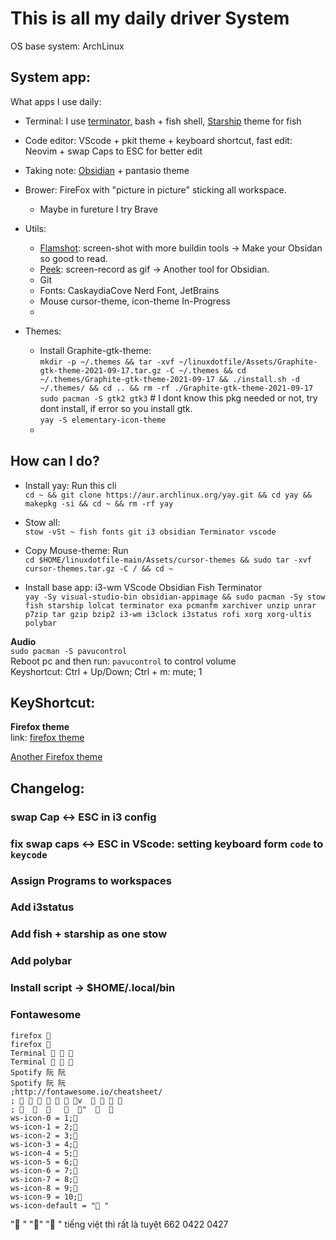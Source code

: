 # This is all my daily driver System

OS base system: ArchLinux

## System app:

What apps I use daily:

- Terminal: I use [terminator](https://terminator-gtk3.readthedocs.io/en/latest/), bash + fish shell, [Starship](https://starship.rs/) theme for fish
- Code editor: VScode + pkit theme + keyboard shortcut, fast edit: Neovim + swap Caps to ESC for better edit
- Taking note: [Obsidian](https://obsidian.md/) + pantasio theme
- Brower: FireFox with "picture in picture" sticking all workspace.
  - Maybe in fureture I try Brave
- Utils:

  - [Flamshot](https://github.com/flameshot-org/flameshot): screen-shot with more buildin tools -> Make your Obsidan so good to read.
  - [Peek](https://github.com/phw/peek): screen-record as gif -> Another tool for Obsidian.
  - Git
  - Fonts: CaskaydiaCove Nerd Font, JetBrains
  - Mouse cursor-theme, icon-theme In-Progress
  -

- Themes:
  - Install Graphite-gtk-theme:  
    `mkdir -p ~/.themes && tar -xvf ~/linuxdotfile/Assets/Graphite-gtk-theme-2021-09-17.tar.gz -C ~/.themes && cd ~/.themes/Graphite-gtk-theme-2021-09-17 && ./install.sh -d ~/.themes/ && cd .. && rm -rf ./Graphite-gtk-theme-2021-09-17`  
    `sudo pacman -S gtk2 gtk3` # I dont know this pkg needed or not, try dont install, if error so you install gtk.  
    `yay -S elementary-icon-theme`
  -

## How can I do?

- Install yay: Run this cli  
  `cd ~ && git clone https://aur.archlinux.org/yay.git && cd yay && makepkg -si && cd ~ && rm -rf yay`
- Stow all:  
  `stow -vSt ~ fish fonts git i3 obsidian Terminator vscode`
- Copy Mouse-theme: Run  
  `cd $HOME/linuxdotfile-main/Assets/cursor-themes && sudo tar -xvf cursor-themes.tar.gz -C / && cd ~`

- Install base app: i3-wm VScode Obsidian Fish Terminator  
  `yay -Sy visual-studio-bin obsidian-appimage && sudo pacman -Sy stow fish starship lolcat terminator exa pcmanfm xarchiver unzip unrar p7zip tar gzip bzip2 i3-wm i3clock i3status rofi xorg xorg-ultis polybar`

**Audio**  
`sudo pacman -S pavucontrol`  
Reboot pc and then run: `pavucontrol` to control volume  
 Keyshortcut: Ctrl + Up/Down; Ctrl + m: mute; 1

## KeyShortcut:

**Firefox theme**  
link: [firefox theme](https://color.firefox.com/?theme=XQAAAAIkAQAAAAAAAABBqYhm849SCia2CaaEGccwS-xMDPrwkxcr_nLBnA2qMBs0vZSwj6ZMf6J9CTBIw8tFRBPdZu2vxUpdb0qhLAJ9WSV30Tdg0UZMWuoGdPbnwkfU5p8hsmo10h-Q0tAeT1lBVrQY3nSG2AC08h1zPHAeDnpev_DKzhXX-YtHWjBM_T-ibTSmR2zrkM3LI-aZ6UFiZDbEJ71UYDONYvEieiRob8Ub22SFcYoGCSAkFrUh2GyWUm_QGzDjAJQ9uA55ARMMmrirDdxuCiq7QXHSIf70pl7A)

[Another Firefox theme](https://color.firefox.com/?theme=XQAAAAIWAQAAAAAAAABBqYhm849SCia2CaaEGccwS-xMDPrxiv6JAUjdCaAX7OF0ZKvtB6ZVHDZE5kgGZbIei0SFn_Yxe3GGnTjKhAZR9B7rwNIsNtP6O2TkpGMBF9FaWJKWuOFcW8Wq7AdKlICmGR8QiJJQDk068YMqF1sBES9yukVZLwmtqwaSjf0TWLAWn9yo3Y0FHTWqn0_mxW0sYoL2ljGvfj--bGa_0nhxvbJrtdChDbJnZzrXevMhYYFKGsSFc_zg-kY)

## Changelog:

### swap Cap <-> ESC in i3 config

### fix swap caps <-> ESC in VScode: setting keyboard form `code` to `keycode`

### Assign Programs to workspaces

### Add i3status

### Add fish + starship as one stow

### Add polybar

### Install script -> $HOME/.local/bin

### Fontawesome

```
firefox 
firefox 
Terminal   
Terminal   
Spotify 阮 阮
Spotify 阮 阮
;http://fontawesome.io/cheatsheet/
;       v     
;          "    
ws-icon-0 = 1;
ws-icon-1 = 2;
ws-icon-2 = 3;
ws-icon-3 = 4;
ws-icon-4 = 5;
ws-icon-5 = 6;
ws-icon-6 = 7;
ws-icon-7 = 8;
ws-icon-8 = 9;
ws-icon-9 = 10;
ws-icon-default = " "
```

"🐍 "
"📐"
"💎 "
tiếng việt thì rất là tuyệt
662
0422
0427
